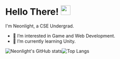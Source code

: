 # Hello There! <img src="https://raw.githubusercontent.com/MartinHeinz/MartinHeinz/master/wave.gif" width="30px">
I'm Neonlight, a CSE Undergrad.
- 👀 I’m interested in Game and Web Development.
- 🌱 I’m currently learning Unity.

![Neonlight's GitHub stats](https://github-readme-stats.vercel.app/api?username=Neonlight1452&show_icons=true&theme=midnight-purple)![Top Langs](https://github-readme-stats.vercel.app/api/top-langs/?username=Neonlight1452&show_icons=true&theme=midnight-purple)
